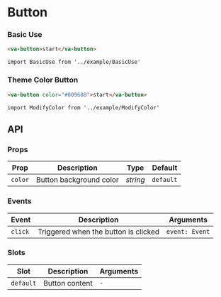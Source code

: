# Button

### Basic Use
```html
<va-button>start</va-button>
```

```vue
import BasicUse from '../example/BasicUse'
```

### Theme Color Button
```html
<va-button color="#009688">start</va-button>
```

```vue
import ModifyColor from '../example/ModifyColor'
```

## API

### Props

| Prop  | Description | Type | Default |
| --- | --- | --- | --- | 
| `color` | Button background color | _string_ | `default` |

### Events

| Event | Description | Arguments |
| --- | --- | --- |
| `click` | Triggered when the button is clicked | `event: Event` |

### Slots

| Slot      | Description | Arguments |
|-----------| --- | --- |
| `default` | Button content | `-` |
